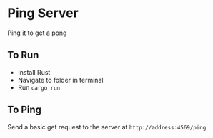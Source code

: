 # Ping Server
Ping it to get a pong

## To Run
- Install Rust
- Navigate to folder in terminal
- Run `cargo run`

## To Ping
Send a basic get request to the server at `http://address:4569/ping`